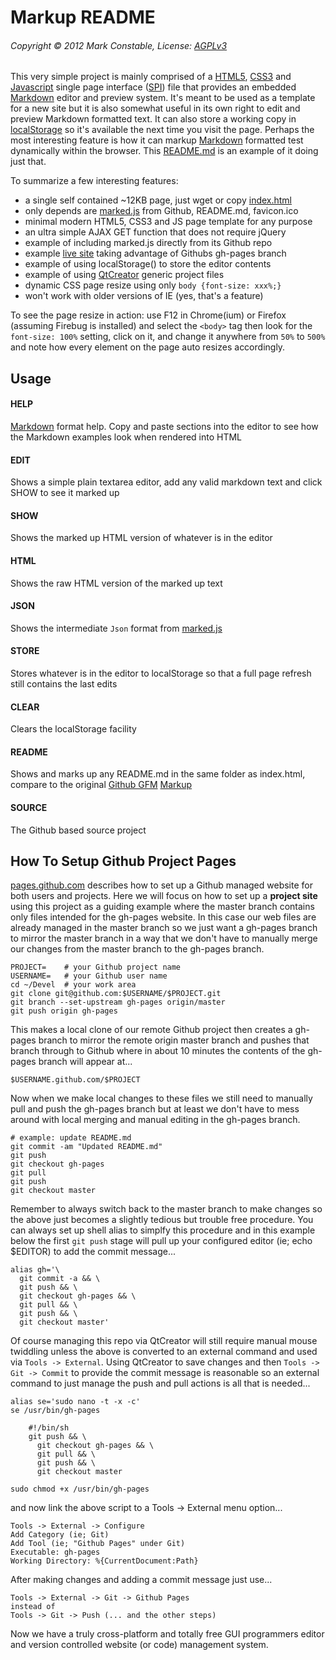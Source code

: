 Markup README
=============

###### Copyright &copy; 2012 Mark Constable, License: [AGPLv3]

This very simple project is mainly comprised of a [HTML5], [CSS3]
and [Javascript] single page interface ([SPI]) file that provides
an embedded [Markdown] editor and preview system. It's meant to be
used as a template for a new site but it is also somewhat useful
in its own right to edit and preview Markdown formatted text. It
can also store a working copy in [localStorage] so it's available
the next time you visit the page. Perhaps the most interesting
feature is how it can markup [Markdown] formatted test dynamically
within the browser. This [README.md] is an example of it doing
just that.

To summarize a few interesting features:

* a single self contained ~12KB page, just wget or copy [index.html]
* only depends are [marked.js] from Github, README.md, favicon.ico
* minimal modern HTML5, CSS3 and JS page template for any purpose
* an ultra simple AJAX GET function that does not require jQuery
* example of including marked.js directly from its Github repo
* example [live site] taking advantage of Githubs gh-pages branch
* example of using localStorage() to store the editor contents
* example of using [QtCreator] generic project files
* dynamic CSS page resize using only `body {font-size: xxx%;}`
* won't work with older versions of IE (yes, that's a feature)

To see the page resize in action: use F12 in Chrome(ium) or
Firefox (assuming Firebug is installed) and select the `<body>`
tag then look for the `font-size: 100%` setting, click on it, and
change it anywhere from `50%` to `500%` and note how every element
on the page auto resizes accordingly.

Usage
-----

#### HELP
[Markdown] format help. Copy and paste sections into the editor to
see how the Markdown examples look when rendered into HTML

#### EDIT
Shows a simple plain textarea editor, add any valid markdown text
and click SHOW to see it marked up

#### SHOW
Shows the marked up HTML version of whatever is in the editor

#### HTML
Shows the raw HTML version of the marked up text

#### JSON
Shows the intermediate `Json` format from [marked.js]

#### STORE
Stores whatever is in the editor to localStorage so that a full
page refresh still contains the last edits

#### CLEAR
Clears the localStorage facility

#### README
Shows and marks up any README.md in the same folder as index.html,
compare to the original [Github GFM] [Markup]

#### SOURCE
The Github based source project


How To Setup Github Project Pages
---------------------------------

[pages.github.com] describes how to set up a Github managed
website for both users and projects. Here we will focus on how to
set up a **project site** using this project as a guiding example
where the master branch contains only files intended for the
gh-pages website. In this case our web files are already managed
in the master branch so we just want a gh-pages branch to mirror
the master branch in a way that we don't have to manually merge
our changes from the master branch to the gh-pages branch.

    PROJECT=    # your Github project name
    USERNAME=   # your Github user name
    cd ~/Devel  # your work area
    git clone git@github.com:$USERNAME/$PROJECT.git
    git branch --set-upstream gh-pages origin/master
    git push origin gh-pages

This makes a local clone of our remote Github project then
creates a gh-pages branch to mirror the remote origin master
branch and pushes that branch through to Github where in about 10
minutes the contents of the gh-pages branch will appear at...

    $USERNAME.github.com/$PROJECT

Now when we make local changes to these files we still need to
manually pull and push the gh-pages branch but at least we don't
have to mess around with local merging and manual editing in the
gh-pages branch.

    # example: update README.md
    git commit -am "Updated README.md"
    git push
    git checkout gh-pages
    git pull
    git push
    git checkout master

Remember to always switch back to the master branch to make
changes so the above just becomes a slightly tedious but trouble
free procedure. You can always set up shell alias to simplfy this
procedure and in this example below the first `git push` stage
will pull up your configured editor (ie; echo $EDITOR) to add the
commit message...

    alias gh='\
      git commit -a && \
      git push && \
      git checkout gh-pages && \
      git pull && \
      git push && \
      git checkout master'

Of course managing this repo via QtCreator will still require
manual mouse twiddling unless the above is converted to an
external command and used via `Tools -> External`. Using QtCreator
to save changes and then `Tools -> Git -> Commit` to provide the
commit message is reasonable so an external command to just manage
the push and pull actions is all that is needed...

    alias se='sudo nano -t -x -c'
    se /usr/bin/gh-pages

        #!/bin/sh
        git push && \
          git checkout gh-pages && \
          git pull && \
          git push && \
          git checkout master

    sudo chmod +x /usr/bin/gh-pages

and now link the above script to a Tools -> External menu option...

    Tools -> External -> Configure
    Add Category (ie; Git)
    Add Tool (ie; "Github Pages" under Git)
    Executable: gh-pages
    Working Directory: %{CurrentDocument:Path}

After making changes and adding a commit message just use...

    Tools -> External -> Git -> Github Pages
    instead of
    Tools -> Git -> Push (... and the other steps)

Now we have a truly cross-platform and totally free GUI programmers
editor and version controlled website (or code) management system.

[AGPLv3]: http://www.gnu.org/licenses/agpl.html
[Showdown]: https://github.com/coreyti/showdown
[Markdown]: http://daringfireball.net/projects/markdown
[index.html]: http://markc.github.com/markup/index.html
[pages.github.com]: http://pages.github.com
[marked.js]: https://github.com/chjj/marked
[Markup]: http://github.com/markc/markup
[live site]: http://markc.github.com/markup
[QtCreator]: http://qt-project.org/wiki/Qt_Creator_Releases
[Github GFM]: http://github.github.com/github-flavored-markdown/
[SPI]: http://en.wikipedia.org/wiki/Single-page_application
[HTML5]: http://en.wikipedia.org/wiki/HTML5
[CSS3]: http://en.wikipedia.org/wiki/CSS3#CSS_3
[Javascript]: http://en.wikipedia.org/wiki/Javascript
[README.md]: README.md
[localStorage]: http://en.wikipedia.org/wiki/LocalStorage

